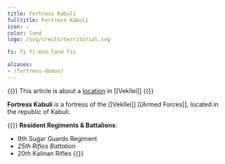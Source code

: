 ```yaml
---
title: Fortress Kabuli
fulltitle: Fortress Kabuli
icon: ⚔️
color: land
logo: /svg/crests/territorial.svg

fi: fi fi-min-land fis

aliases:
- /fortress-demon/
---
```

{{<note series>}}
 This article is about a [location](/factbook/landscape/places) in [[Vekllei]]
{{</note>}}

**Fortress Kabuli** is a fortress of the [[Vekllei]] [[Armed Forces]], located in the republic of Kabuli.

{{<note table>}}
**Resident Regiments & Battalions**:

* 9th Sugar Guards Regiment
* *25th Rifles Battalion*
* 20th Kalinan Rifles
{{</note>}}

